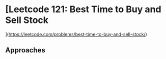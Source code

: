 # [Leetcode 121: Best Time to Buy and Sell Stock
](https://leetcode.com/problems/best-time-to-buy-and-sell-stock/)

## Approaches